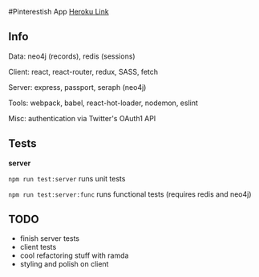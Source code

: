 #Pinterestish App
[Heroku Link](https://jomcode-fcc-pinterest.herokuapp.com)

## Info
Data: neo4j (records), redis (sessions)

Client: react, react-router, redux, SASS, fetch

Server: express, passport, seraph (neo4j)

Tools: webpack, babel, react-hot-loader, nodemon, eslint

Misc: authentication via Twitter's OAuth1 API

## Tests
**server**

`npm run test:server` runs unit tests

`npm run test:server:func` runs functional tests (requires redis and neo4j)

## TODO
- finish server tests
- client tests
- cool refactoring stuff with ramda
- styling and polish on client
